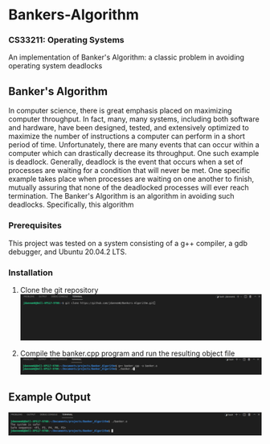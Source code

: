 # Bankers-Algorithm
### CS33211: Operating Systems
An implementation of Banker's Algorithm: a classic problem in avoiding operating system deadlocks

## Banker's Algorithm
In computer science, there is great emphasis placed on maximizing computer throughput. In fact, many, many systems, including both software and hardware, have been designed, tested, and extensively optimized to maximize the number of instructions a computer can perform in a short period of time. Unfortunately, there are many events that can occur within a computer which can drastically decrease its throughput. One such example is deadlock. Generally, deadlock is the event that occurs when a set of processes are waiting for a condition that will never be met. One specific example takes place when processes are waiting on one another to finish, mutually assuring that none of the deadlocked processes will ever reach termination. 
The Banker's Algorithm is an algorithm in avoiding such deadlocks. Specifically, this algorithm 

### Prerequisites
This project was tested on a system consisting of a g++ compiler, a gdb debugger, and Ubuntu 20.04.2 LTS.

### Installation
1. Clone the git repository
![](Repository_Cloning.png)

2. Compile the banker.cpp program and run the resulting object file
![](Run_Program.png)

## Example Output
![](Example_Output.png)
